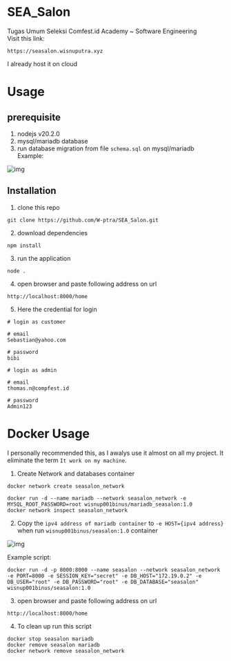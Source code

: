 # SEA_Salon
Tugas Umum Seleksi Comfest.id Academy ~ Software Engineering  
Visit this link: 
```
https://seasalon.wisnuputra.xyz
```
I already host it on cloud  
# Usage
## prerequisite
1. nodejs v20.2.0
2. mysql/mariadb database
3. run database migration from file `schema.sql` on mysql/mariadb  
Example:  
  
![img](https://drive.google.com/uc?export=view&id=1KRT2reL-dpcb8cmOALLYndTt__Fim6Ir)   
  
## Installation
1. clone this repo
```
git clone https://github.com/W-ptra/SEA_Salon.git
```
2. download dependencies
```
npm install
```
3. run the application
```
node .
```
4. open browser and paste following address on url
```
http://localhost:8000/home
```
5. Here the credential for login  
```
# login as customer

# email
Sebastian@yahoo.com

# password
bibi
```
```
# login as admin

# email
thomas.n@compfest.id

# password
Admin123
```
# Docker Usage  
I personally recommended this, as I awalys use it almost on all my project. It eliminate the term `It work on my machine`.  
1. Create Network and databases container
```
docker network create seasalon_network

docker run -d --name mariadb --network seasalon_network -e MYSQL_ROOT_PASSWORD=root wisnup001binus/mariadb_seasalon:1.0
docker network inspect seasalon_network
```
2. Copy the `ipv4 address of mariadb container` to `-e HOST={ipv4 address}` when run `wisnup001binus/seasalon:1.0` container  
  
![img](https://drive.google.com/uc?export=view&id=1Z4XXvzQ6Hw1OBHGPAfM80mhUWuDH33ha)   
  
Example script:  
  
```
docker run -d -p 8000:8000 --name seasalon --network seasalon_network -e PORT=8000 -e SESSION_KEY="secret" -e DB_HOST="172.19.0.2" -e DB_USER="root" -e DB_PASSWORD="root" -e DB_DATABASE="seasalon" wisnup001binus/seasalon:1.0 

```  
3. open browser and paste following address on url  
```
http://localhost:8000/home
```  
4. To clean up run this script
```
docker stop seasalon mariadb
docker remove seasalon mariadb
docker network remove seasalon_network
```